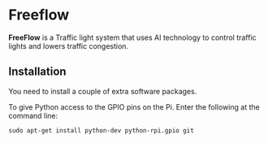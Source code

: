 # Freeflow

**FreeFlow** is a Traffic light system that uses AI technology to control traffic lights and lowers traffic congestion.

## Installation

You need to install a couple of extra software packages.

To give Python access to the GPIO pins on the Pi. Enter the following at the command line:
```
sudo apt-get install python-dev python-rpi.gpio git
```